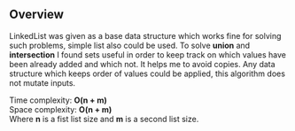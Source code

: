 ## Overview

LinkedList was given as a base data structure which works fine for
solving such problems, simple list also could be used. To 
solve **union** and **intersection** I found sets useful in order
to keep track on which values have been already added and which not. It helps
me to avoid copies. Any data structure which keeps order of values
could be applied, this algorithm does not mutate inputs.

Time complexity: **O(n + m)**  
Space complexity: **O(n + m)**  
Where **n** is a fist list size and **m** is a second list size.